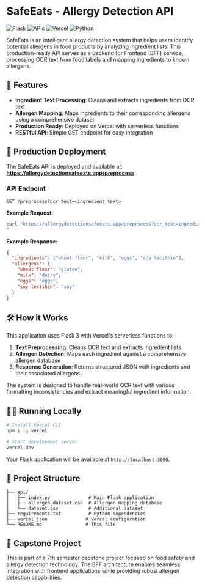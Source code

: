 # SafeEats - Allergy Detection API

![Flask](https://img.shields.io/badge/flask-%e543405e.svg?style=for-the-badge&logo=flask&logoColor=white)
![APIs](https://img.shields.io/badge/apis-%3485354.svg?style=for-the-badge&logo=&logoColor=white)
![Vercel](https://img.shields.io/badge/vercel-%23644e.svg?style=for-the-badge&logo=vercel&logoColor=white)
![Python](https://img.shields.io/badge/python-%348e.svg?style=for-the-badge&logo=python&logoColor=white)

SafeEats is an intelligent allergy detection system that helps users identify potential allergens in food products by analyzing ingredient lists. This production-ready API serves as a Backend for Frontend (BFF) service, processing OCR text from food labels and mapping ingredients to known allergens.

## 🌟 Features

- **Ingredient Text Processing**: Cleans and extracts ingredients from OCR text
- **Allergen Mapping**: Maps ingredients to their corresponding allergens using a comprehensive dataset
- **Production Ready**: Deployed on Vercel with serverless functions
- **RESTful API**: Simple GET endpoint for easy integration

## 🚀 Production Deployment

The SafeEats API is deployed and available at: **https://allergydetectionsafeeats.app/preprocess**

### API Endpoint

```
GET /preprocess?ocr_text=<ingredient_text>
```

**Example Request:**

```bash
curl "https://allergydetectionsafeeats.app/preprocess?ocr_text=ingredients%20wheat%20flour%20Milk%20%2886%25%29%2C%20eggs%2C%20Cocoa%20Solids%20%281.4%25%29%2C%20soy%20%28lecithun%20415%2C%29%2C%20Sequestrant%20%28INS%20451%20%28i%29%29%2C%20lodized
"
```

**Example Response:**

```json
{
  "ingredients": ["wheat flour", "milk", "eggs", "soy lecithin"],
  "allergens": {
    "wheat flour": "gluten",
    "milk": "dairy",
    "eggs": "eggs",
    "soy lecithin": "soy"
  }
}
```

## 🛠️ How it Works

This application uses Flask 3 with Vercel's serverless functions to:

1. **Text Preprocessing**: Cleans OCR text and extracts ingredient lists
2. **Allergen Detection**: Maps each ingredient against a comprehensive allergen database
3. **Response Generation**: Returns structured JSON with ingredients and their associated allergens

The system is designed to handle real-world OCR text with various formatting inconsistencies and extract meaningful ingredient information.

## 🏃‍♂️ Running Locally

```bash
# Install Vercel CLI
npm i -g vercel

# Start development server
vercel dev
```

Your Flask application will be available at `http://localhost:3000`.

## 📁 Project Structure

```
├── api/
│   ├── index.py              # Main Flask application
│   ├── allergen_dataset.csv  # Allergen mapping database
│   └── dataset.csv           # Additional dataset
├── requirements.txt          # Python dependencies
├── vercel.json              # Vercel configuration
└── README.md                # This file
```

## 🧪 Capstone Project

This is part of a 7th semester capstone project focused on food safety and allergy detection technology. The BFF architecture enables seamless integration with frontend applications while providing robust allergen detection capabilities.
